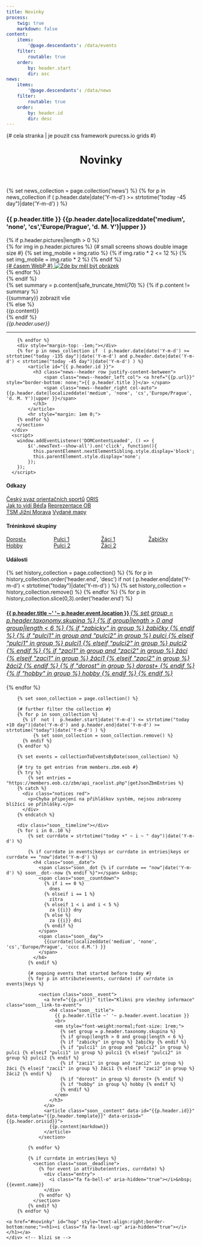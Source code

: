 ```yaml
---
title: Novinky
process:
    twig: true
    markdown: false
content:
    items:
        '@page.descendants': /data/events
    filter:
        routable: true
    order:
        by: header.start
        dir: asc
news:
    items:
        '@page.descendants': /data/news
    filter:
        routable: true
    order:
        by: header.id
        dir: desc
---
```


<div class="row no-gutters" style="height:100%"> {# cela stranka | je pouzit css framework purecss.io grids #}
 
  <div id="novinky" class="col-md-8"> <!-- plan + novinky vlevo -->
      <div class="inner">
        <header id="header">
            <h1>Novinky
              <a href="#right_box" id="hip" style="text-align:right;border-bottom:none;"><span style="float: right;"><i class="fa fa-level-down" aria-hidden="true"></i></span></a>
            </h1>
        </header>
        <section>
        {% set news_collection = page.collection('news') %}
        {% for p in news_collection if  ( p.header.date|date('Y-m-d') >= strtotime("today -45 day")|date('Y-m-d') ) %}
            <article id="{{ p.header.id }}">
              <h3 class="news--header row justify-content-between">
                  <span class="news--header_left col"> {{ p.header.title }} </span> 
                  <span class="news--header_right col-auto"> {{p.header.date|localizeddate('medium', 'none', 'cs','Europe/Prague', 'd. M. Y')|upper }}</span>
              </h3>
              {% if p.header.pictures|length > 0 %}
              <div class="row newsPictures">
                  {% for img in p.header.pictures %}
                    {# small screens shows double image size #}
                    {% set img_mobile = img.ratio %}
                    {% if img.ratio * 2 <= 12  %}
                      {% set img_mobile = img.ratio * 2 %}
                    {% endif %}
                    <div class="newsIMG col-md-{{img.ratio}} col-{{img_mobile}}" data-name="{{img.name}}" data-ratio="{{ img.ratio }}">
                      <a href="/data/news/{{p.header.date|slice(0,4)}}/{{p.header.id}}/img/{{img.name}}" target="_blank" title="Zobrazit originální obrázek">
                        <picture>
                          {# časem WebP #}
                          <img src="/data/news/{{p.header.date|slice(0,4)}}/{{p.header.id}}/img/{{img.name}}_preview.jpg" alt="Zde by měl být obrázek">
                        </picture>
                      </a>
                    </div>
                  {% endfor %}
              </div>
              {% endif %}
              <section class="newsText">
                  {% set summary = p.content|safe_truncate_html(70) %}
                  {% if p.content != summary %}
                    <div class="newsText--summary">{{summary}} <span class="newsText--show-all" style="cursor:pointer" title="Kliknutím zobrazíte celou novinku">zobrazit vše</span></div>
                    <div class="newsText--content" style="display:none;">{{p.content}}</div>
                  {% else %}
                    <div class="newsText--content">{{p.content}}</div>
                  {% endif %}
                <div class="newsText--footer row justify-content-between no-gutters">
                  <div class="author col-auto"><em>{{p.header.user}}</em></div>
                  <!-- <a class="comment-count col-auto" href="{{p.url ~ "#commento"}}"> <i class="fa fa-comments-o" aria-hidden="true"></i></a> -->
                </div> 
              </section>
            </article>
            <hr>

        {% endfor %}
        <div style="margin-top: -1em;"></div>
        {% for p in news_collection if  ( p.header.date|date('Y-m-d') >= strtotime("today -135 day")|date('Y-m-d') and p.header.date|date('Y-m-d') < strtotime("today -45 day")|date('Y-m-d') ) %}
            <article id="{{ p.header.id }}">
              <h3 class="news--header row justify-content-between">
                  <span class="news--header_left col"> <a href="{{p.url}}" style="border-bottom: none;">{{ p.header.title }}</a> </span> 
                  <span class="news--header_right col-auto"> {{p.header.date|localizeddate('medium', 'none', 'cs','Europe/Prague', 'd. M. Y')|upper }}</span>
              </h3>
            </article>
            <hr style="margin: 1em 0;">
        {% endfor %}
        </section>
      </div>      
      <script>
        window.addEventListener('DOMContentLoaded', () => {
            $('.newsText--show-all').on('click', function(){
              this.parentElement.nextElementSibling.style.display='block';
              this.parentElement.style.display='none';
            });
        });  
      </script>
  </div> <!--  novinky -->

  <div id="right_box" class="col-md-4">
    <div>
      <h4>Odkazy</h4>
        <a class="home__link" href="https://www.orientacnisporty.cz/">Český&nbsp;svaz&nbsp;orientačních&nbsp;sportů</a>
        <a class="home__link" href="https://oris.orientacnisporty.cz/">ORIS</a> </br>
        <a class="home__link" href="http://www.lpu.cz/beda/">Jak&nbsp;to&nbsp;vidí&nbsp;Béďa</a> 
        <a class="home__link" href="https://reprezentace.orientacnibeh.cz/">Reprezentace&nbsp;OB</a> </br>
        <a class="home__link" href="https://tsm.zabiny.club">TSM&nbsp;Jižní&nbsp;Morava</a>
        <a class="home__link" href="https://mapy.orientacnisporty.cz/cs/clubs/zbm">Vydané&nbsp;mapy</a>
    </div>
    <div>    
      <h4>Tréninkové skupiny</h4>
      <div id="home__groups" style="display:flex;">
          <div style="flex:1;">
            <a href="/skupiny/dorost" class="home__groups-text">Dorost+</a> <br>
            <a href="/skupiny/hobby" class="home__groups-text">Hobby</a>
          </div>
          <div style="flex:1;">
            <a href="/skupiny/pulci1" class="home__groups-text">Pulci&nbsp;1</a> <br>
            <a href="/skupiny/pulci2" class="home__groups-text">Pulci&nbsp;2</a>
          </div>
          <div style="flex:1;">
            <a href="/skupiny/zaci1" class="home__groups-text">Žáci&nbsp;1</a> <br>
            <a href="/skupiny/zaci2" class="home__groups-text">Žáci&nbsp;2</a>
          </div>
          <div style="flex:1;">
            <a href="/skupiny/zabicky" class="home__groups-text">Žabičky</a>
          </div>
        </div>
    </div>
    <div>
      <h4>Události</h4>
      <div class="soon__history">
        <div class="history__timeline"></div>
        {% set history_collection = page.collection() %}
        {% for p in history_collection.order('header.end', 'desc') if not ( p.header.end|date('Y-m-d') < strtotime("today")|date('Y-m-d') ) %}
            {% set history_collection = history_collection.remove() %}
        {% endfor %}
        {% for p in history_collection.slice(0,3).order('header.end') %}
          <section class="history__event">
            <a href="{{p.url}}" title="Klikni pro všechny informace"  class="history__link-to-event">
              <h4 class="history__title">
                {{ p.header.title ~' '~ p.header.event.location }} 
                <em style="font-weight:normal;font-size: 1rem;">
                  {% set group = p.header.taxonomy.skupina %}
                  {% if group|length > 0 and group|length < 6 %}
                  {% if "zabicky" in group %} žabičky {% endif %} 
                  {% if "pulci1" in group and "pulci2" in group %} pulci {% elseif "pulci1" in group %} pulci1 {% elseif "pulci2" in group %} pulci2 {% endif %} 
                  {% if "zaci1" in group and "zaci2" in group %} žáci {% elseif "zaci1" in group %} žáci1 {% elseif "zaci2" in group %} žáci2 {% endif %} 
                  {% if "dorost" in group %} dorost+ {% endif %}
                  {% if "hobby" in group %} hobby {% endif %}
                  {% endif %}
                </em>
              </h3>
            </a>
          </section>
        {% endfor %}
      </div>
        
        {% set soon_collection = page.collection() %}
  
        {# further filter the collection #}
        {% for p in soon_collection %}
          {% if  not (  p.header.start|date('Y-m-d') <= strtotime("today +10 day")|date('Y-m-d') and p.header.end|date('Y-m-d') >= strtotime("today")|date('Y-m-d') ) %}
              {% set soon_collection = soon_collection.remove() %}
          {% endif %}
        {% endfor %}
         
        {% set events = collectionToEventsByDate(soon_collection) %}
        
        {# try to get entries from members.zbm.eob #}
        {% try %}
            {% set entries = "https://members.eob.cz/zbm/api_racelist.php"|getJsonZbmEntries %}
        {% catch %}
          <div class="notices red">
            <p>Chyba připojení na přihláškov systém, nejsou zobrazeny blížící se přihlášky.</p>
          </div>
        {% endcatch %}
  
        <div class="soon__timeline"></div>
        {% for i in 0..10 %}
            {% set currdate = strtotime("today +" ~ i ~ " day")|date('Y-m-d') %}
  
            {% if currdate in events|keys or currdate in entries|keys or currdate == "now"|date('Y-m-d') %}
              <h4 class="soon__date">
                <span class="soon__dot {% if currdate == "now"|date('Y-m-d') %} soon__dot--now {% endif %}"></span> &nbsp;      
                <span class="soon__countdown">
                  {% if i == 0 %}
                    dnes
                  {% elseif i == 1 %}
                    zítra
                  {% elseif 1 < i and i < 5 %}
                    za {{i}} dny
                  {% else %}
                    za {{i}} dní
                  {% endif %}
                </span>
                <span class="soon__day"> 
                  {{currdate|localizeddate('medium', 'none', 'cs','Europe/Prague', 'cccc d.M.') }}
                </span>
              </h4>
            {% endif %}
            
            {# ongoing events that started before today #}
            {% for p in attribute(events, currdate) if currdate in events|keys %}      
                
                <section class="soon__event">
                  <a href="{{p.url}}" title="Klikni pro všechny informace"  class="soon__link-to-event">
                    <h4 class="soon__title">
                      {{ p.header.title ~' '~ p.header.event.location }} 
                      <br>
                      <em style="font-weight:normal;font-size: 1rem;">
                        {% set group = p.header.taxonomy.skupina %}
                        {% if group|length > 0 and group|length < 6 %}
                        {% if "zabicky" in group %} žabičky {% endif %} 
                        {% if "pulci1" in group and "pulci2" in group %} pulci {% elseif "pulci1" in group %} pulci1 {% elseif "pulci2" in group %} pulci2 {% endif %} 
                        {% if "zaci1" in group and "zaci2" in group %} žáci {% elseif "zaci1" in group %} žáci1 {% elseif "zaci2" in group %} žáci2 {% endif %} 
                        {% if "dorost" in group %} dorost+ {% endif %}
                        {% if "hobby" in group %} hobby {% endif %}
                        {% endif %}
                      </em>
                    </h3>
                  </a>
                  <article class="soon__content" data-id="{{p.header.id}}" data-template="{{p.header.template}}" data-orisid="{{p.header.orisid}}">
                    {{p.content|markdown}}
                  </article>
                </section>
                
            {% endfor %}
  
            {% if currdate in entries|keys %}
              <section class="soon__deadline">
                {% for event in attribute(entries, currdate) %}
                  <div class="entry">
                    <i class="fa fa-bell-o" aria-hidden="true"></i>&nbsp; {{event.name}}
                  </div>
                {% endfor %}
              </section>
            {% endif %}
        {% endfor %}
  
    <a href="#novinky" id="hop" style="text-align:right;border-bottom:none;"><h1><i class="fa fa-level-up" aria-hidden="true"></i></h1></a>
    </div> <!-- blizi se -->

  </div>
  

</div> <!-- uzavira celou stranku , pure-g -->
<script>
Array.from(document.querySelectorAll(".soon__content")).forEach((content) => {
  let orisid = content.dataset.orisid;
  if(orisid) {
    url = 'https://oris.orientacnisporty.cz/API/?format=json&method=getEventStartLists&eventid=' + orisid;
    fetch(url, {headers:{'Content-Type': 'application/json'}})
      .then(response => response.json())
      .then(function(oris){
        if(oris.Data.constructor === Object){
          span = document.createElement('span');
          span.innerHTML = `<p><a href='https://oris.orientacnisporty.cz/Startovka?id=${orisid}' target="_blank">startovky</a></p>`;
          content.append(span);

        }  
        url = 'https://oris.orientacnisporty.cz/API/?format=json&method=getEventResults&eventid=' + orisid;
        fetch(url, {headers:{'Content-Type': 'application/json'}})
          .then(response => response.json())
          .then(function(oris){
            if(oris.Data.constructor === Object){
              span = document.createElement('span');
              span.innerHTML = `<p><a href='https://oris.orientacnisporty.cz/Vysledky?id=${orisid}' target="_blank">výsledky</a></p>`;
              content.append(span);

            }          
          }
        )        
      }
    )
  }
});
</script>
